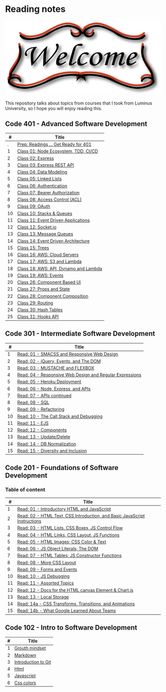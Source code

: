 # Reading notes

![welcom image](welcom.png)

This repository talks about topics from courses that I took from Luminus University, so I hope you will enjoy reading this.

## Code 401 - Advanced Software Development

| #   | Title                                                           |
| --- | --------------------------------------------------------------- |
| .   | [Prep: Readings ... Get Ready for 401](./code-401/prep.md)      |
| 1   | [Class 01: Node Ecosystem, TDD, CI/CD](./code-401/class-01.md)  |
| 2   | [Class 02: Express](./code-401/class-02.md)                     |
| 3   | [Class 03: Express REST API](./code-401/class-03.md)            |
| 4   | [Class 04: Data Modeling](./code-401/class-04.md)               |
| 5   | [Class 05: Linked Lists](./code-401/class-05.md)                |
| 6   | [Class 06: Authentication](./code-401/class-06.md)              |
| 7   | [Class 07: Bearer Authorization](./code-401/class-07.md)        |
| 8   | [Class 08: Access Control (ACL)](./code-401/class-08.md)        |
| 9   | [Class 09: OAuth](./code-401/class-09.md)                       |
| 10  | [Class 10: Stacks & Queues](./code-401/class-10.md)             |
| 11  | [Class 11: Event Driven Applications](./code-401/class-11.md)   |
| 12  | [Class 12: Socket.io](./code-401/class-12.md)                   |
| 13  | [Class 13: Message Queues](./code-401/class-13.md)              |
| 14  | [Class 14: Event Driven Architecture](./code-401/class-14.md)   |
| 15  | [Class 15: Trees](./code-401/class-15.md)                       |
| 16  | [Class 16: AWS: Cloud Servers](./code-401/class-16.md)          |
| 17  | [Class 17: AWS: S3 and Lambda](./code-401/class-17.md)          |
| 18  | [Class 18: AWS: API, Dynamo and Lambda](./code-401/class-18.md) |
| 19  | [Class 19: AWS: Events](./code-401/class-19.md)                 |
| 20  | [Class 26: Component Based UI](./code-401/class-26.md)          |
| 21  | [Class 27: Props and State](./code-401/class-27.md)             |
| 22  | [Class 28: Component Composition](./code-401/class-28.md)       |
| 23  | [Class 29: Routing](./code-401/class-29.md)                     |
| 24  | [Class 30: Hash Tables](./code-401/class-30.md)                 |
| 25  | [Class 31: Hooks API](./code-401/class-31.md)                   |

## Code 301 - Intermediate Software Development

| #   | Title                                                                              |
| --- | ---------------------------------------------------------------------------------- |
| 1   | [Read: 01 - SMACSS and Responsive Web Design](./code-301/class-01.md)              |
| 2   | [Read: 02 - jQuery, Events, and The DOM](./code-301/class-02.md)                   |
| 3   | [Read: 03 - MUSTACHE and FLEXBOX](./code-301/class-03.md)                          |
| 4   | [Read: 04 - Responsive Web Design and Regular Expressions](./code-301/class-04.md) |
| 5   | [Read: 05 - Heroku Deployment](./code-301/class-05.md)                             |
| 6   | [Read: 06 - Node, Express, and APIs](./code-301/class-06.md)                       |
| 7   | [Read: 07 - APIs continued](./code-301/class-07.md)                                |
| 8   | [Read: 08 - SQL](./code-301/class-08.md)                                           |
| 9   | [Read: 09 - Refactoring](./code-301/class-09.md)                                   |
| 10  | [Read: 10 - The Call Stack and Debugging](./code-301/class-10.md)                  |
| 11  | [Read: 11 - EJS](./code-301/class-11.md)                                           |
| 12  | [Read: 12 - Components](./code-301/class-12.md)                                    |
| 13  | [Read: 13 - Update/Delete](./code-301/class-13.md)                                 |
| 14  | [Read: 14 - DB Normalization](./code-301/class-14.md)                              |
| 15  | [Read: 15 - Diversity and Inclusion](./code-301/class-15.md)                       |

## Code 201 - Foundations of Software Development

### Table of content

| #   | Title                                                                                               |
| --- | --------------------------------------------------------------------------------------------------- |
| 1   | [Read: 01 - Introductory HTML and JavaScript](./code-201/class-01.md)                               |
| 2   | [Read: 02 - HTML Text, CSS Introduction, and Basic JavaScript Instructions](./code-201/class-02.md) |
| 3   | [Read: 03 - HTML Lists, CSS Boxes, JS Control Flow](./code-201/class-03.md)                         |
| 4   | [Read: 04 - HTML Links, CSS Layout, JS Functions](./code-201/class-04.md)                           |
| 5   | [Read: 05 - HTML Images; CSS Color & Text](./code-201/class-05.md)                                  |
| 6   | [Read: 06 - JS Object Literals; The DOM](./code-201/class-06.md)                                    |
| 7   | [Read: 07 - HTML Tables; JS Constructor Functions](./code-201/class-07.md)                          |
| 8   | [Read: 08 - More CSS Layout](./code-201/class-08.md)                                                |
| 9   | [Read: 09 - Forms and Events](./code-201/class-09.md)                                               |
| 10  | [Read: 10 - JS Debugging](./code-201/class-10.md)                                                   |
| 11  | [Read: 11 - Assorted Topics](./code-201/class-11.md)                                                |
| 12  | [Read: 12 - Docs for the HTML canvas Element & Chart.js](./code-201/class-12.md)                    |
| 13  | [Read: 13 - Local Storage](./code-201/class-13.md)                                                  |
| 14  | [Read: 14a - CSS Transforms, Transitions, and Animations](./code-201/class-14a.md)                  |
| 15  | [Read: 14b - What Google Learned About Teams](./code-201/class-14b.md)                              |

## Code 102 - Intro to Software Development

| #   | Title                                          |
| --- | ---------------------------------------------- |
| 1   | [Grouth mindset](./code-102/grouth-mindsit.md) |
| 2   | [Markdown](./code-102/markdown.md)             |
| 3   | [Introduction to Git](./code-102/git-intro.md) |
| 4   | [Html](./code-102/html.md)                     |
| 5   | [Javascript](./code-102/javascript.md)         |
| 6   | [Css colors](./code-102/css-colors.md)         |
